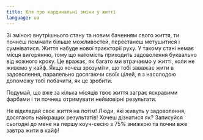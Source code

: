 ```yaml
---
title: Юля про кардинальні зміни у житті
language: ua
---
```


<p>Зі зміною внутрішнього стану та новим баченням свого життя, ти почнеш помічати
більше можливостей, перестанеш метушитися і сумніватися. Життя набуде нової
траєкторії руху. У такому стані немає місця вигорянню, тому що натомість
приходить задоволення буквально від кожного кроку. Це вражає, як багато ми
втрачаємо у житті, коли не живемо у кайф. Якщо хочеш зрозуміти, що тобі заважає
жити в задоволення, паралельно досягаючи своїх цілей, я з насолодою допоможу
тобі побачити, як це зробити.</p>

<p>Подумай, що вже за кілька місяців твоє життя заграє яскравими фарбами і ти
почнеш отримувати неймовірні результати.</p>

<p>Не відкладай своє життя на потім! Люди, які живуть у задоволення, досягають
найкращих результатів! Хочеш дізнатися як? Записуйся сьогодні до мене на першу
коуч-сесію з 75% знижкою та почни вже завтра жити в кайф!</p>
